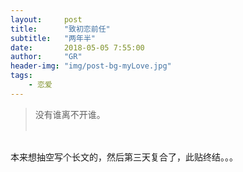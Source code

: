 ```yaml
---
layout:     post
title:      "致初恋前任"
subtitle:   "两年半"
date:       2018-05-05 7:55:00
author:     "GR"
header-img: "img/post-bg-myLove.jpg"
tags:
    - 恋爱
---
```


> 没有谁离不开谁。<br><br>
> 
<br>本来想抽空写个长文的，然后第三天复合了，此贴终结。。。

